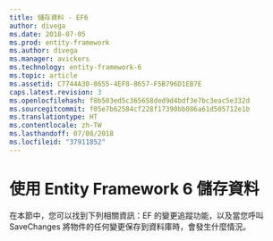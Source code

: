 ```yaml
---
title: 儲存資料 - EF6
author: divega
ms.date: 2018-07-05
ms.prod: entity-framework
ms.author: divega
ms.manager: avickers
ms.technology: entity-framework-6
ms.topic: article
ms.assetid: C7744A30-8655-4EF8-8657-F5B796D1EB7E
caps.latest.revision: 3
ms.openlocfilehash: f8b503ed5c365658ded9d4bdf3e7bc3eac5e332d
ms.sourcegitcommit: f05e7b62584cf228f17390bb086a61d505712e1b
ms.translationtype: HT
ms.contentlocale: zh-TW
ms.lasthandoff: 07/08/2018
ms.locfileid: "37911852"
---
```

# <a name="saving-data-with-entity-framework-6"></a>使用 Entity Framework 6 儲存資料

在本節中，您可以找到下列相關資訊：EF 的變更追蹤功能，以及當您呼叫 SaveChanges 將物件的任何變更保存到資料庫時，會發生什麼情況。
